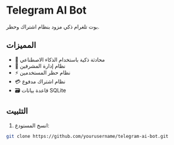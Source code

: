 # Telegram AI Bot

بوت تلغرام ذكي مزود بنظام اشتراك وحظر.

## المميزات

- 💬 محادثة ذكية باستخدام الذكاء الاصطناعي
- 👮 نظام إدارة المشرفين
- ⚡ نظام حظر المستخدمين
- 💳 نظام اشتراك مدفوع
- 🗃️ قاعدة بيانات SQLite

## التثبيت

1. انسخ المستودع:
```bash
git clone https://github.com/yourusername/telegram-ai-bot.git

